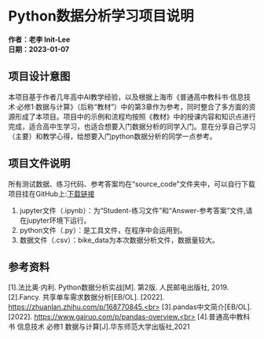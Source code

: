 # Python数据分析学习项目说明

**作者：老李 Init-Lee**<br>
**日期：2023-01-07**

## 项目设计意图
本项目基于作者几年高中AI教学经验，以及根据上海市《普通高中教科书·信息技术·必修1·数据与计算》（后称“教材”）中的第3章作为参考，同时整合了多方面的资源形成了本项目。项目中的示例和流程均按照《教材》中的授课内容和知识点进行完成，适合高中生学习，也适合想要入门数据分析的同学入门。意在分享自己学习（主要）和教学心得，给想要入门python数据分析的同学一点参考。

## 项目文件说明
所有测试数据、练习代码、参考答案均在“source_code”文件夹中，可以自行下载<br>
项目挂在GitHub上:[下载链接](https://github.com/Init-Lee/Python_Data_Analytics)
1. jupyter文件（.ipynb）：为“Student-练习文件”和“Answer-参考答案”文件,请在jupyter环境下运行。
2. python文件（.py）：是工具文件，在程序中会运用到。
3. 数据文件（.csv）：bike_data为本次数据分析文件，数据量较大。


## 参考资料
[1].法比奥·内利. Python数据分析实战[M]. 第2版. 人民邮电出版社, 2019.<br>
[2].Fancy. 共享单车需求数据分析[EB/OL]. [2022]. https://zhuanlan.zhihu.com/p/168770845.<br>
[3].pandas中文简介[EB/OL]. [2022]. https://www.gairuo.com/p/pandas-overview.<br>
[4].普通高中教科书 信息技术 必修1 数据与计算[J].华东师范大学出版社,2021<br>
